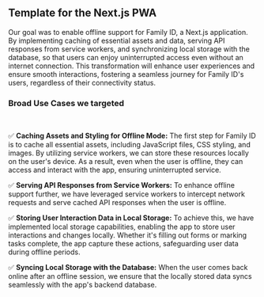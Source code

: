 ## Template for the Next.js PWA 

Our goal was to enable offline support for Family ID, a Next.js application. By implementing caching of essential assets and data, serving API responses from service workers, and synchronizing local storage with the database, so that users can enjoy uninterrupted access even without an internet connection. This transformation will enhance user experiences and ensure smooth interactions, fostering a seamless journey for Family ID's users, regardless of their connectivity status.

### Broad Use Cases we targeted

<br />

✅ **Caching Assets and Styling for Offline Mode:**
The first step for Family ID is to cache all essential assets, including JavaScript files, CSS styling, and images. By utilizing service workers, we can store these resources locally on the user's device. As a result, even when the user is offline, they can access and interact with the app, ensuring uninterrupted service.

✅ **Serving API Responses from Service Workers:**
To enhance offline support further, we have leveraged service workers to intercept network requests and serve cached API responses when the user is offline.

✅ **Storing User Interaction Data in Local Storage:**
To achieve this, we have implemented local storage capabilities, enabling the app to store user interactions and changes locally. Whether it's filling out forms or marking tasks complete, the app capture these actions, safeguarding user data during offline periods.

✅ **Syncing Local Storage with the Database:**
When the user comes back online after an offline session, we ensure that the locally stored data syncs seamlessly with the app's backend database.
